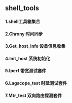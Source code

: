 ## shell_tools

#### 1.shell工具箱集合

#### 2.Chrony  时间同步 

#### 3.Get_host_Info 设备信息收集

#### 4.Init_host 系统初始化

#### 5.Iperf  带宽测试套件

#### 6.Lagscope_test 时延测试套件

#### 7.Mtr_test  双向路由探测套件
